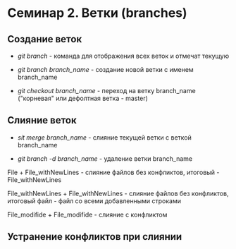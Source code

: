 # Семинар 2. Ветки (branches)

## Создание веток

* *git branch* - команда для отображения всех веток и отмечат текущую

* *git branch branch_name* - создание новой ветки с именем branch_name

* *git checkout branch_name* - переход на ветку branch_name ("корневая" или дефолтная ветка - master)

## Слияние веток

* *sit merge branch_name* - слияние текущей ветки с веткой branch_name

* *git branch -d branch_name* - удаление ветки branch_name

File + File_withNewLines - слияние файлов без конфликтов, итоговый - File_withNewLines

File_withNewLines + File_withNewLines - слияние файлов без конфликтов, итоговый файл - файл со всеми добавленными строками

File_modifide + File_modifide - слияние с конфликтом

## Устранение конфликтов при слиянии